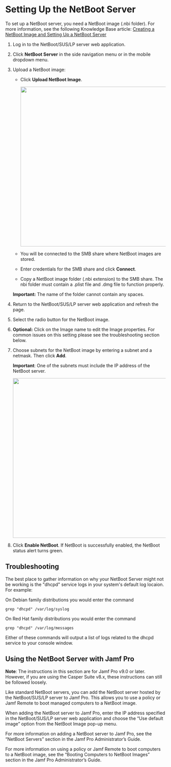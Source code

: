 # Setting Up the NetBoot ServerTo set up a NetBoot server, you need a NetBoot image (.nbi folder). For more information, see the following Knowledge Base article:[Creating a NetBoot Image and Setting Up a NetBoot Server](https://www.jamf.com/jamf-nation/articles/307/creating-a-netboot-image-and-setting-up-a-netboot-server)1. Log in to the NetBoot/SUS/LP server web application.2. Click **NetBoot Server** in the side navigation menu or in the mobile dropdown menu.3. Upload a NetBoot image:	* Click **Upload NetBoot Image**.		<img src="images/attachments/netboot.png" width="500">			* You will be connected to the SMB share where NetBoot images are stored.	* Enter credentials for the SMB share and click **Connect**.	* Copy a NetBoot image folder (.nbi extension) to the SMB share. The nbi folder must contain a .plist file and .dmg file to function properly.	**Important:** The name of the folder cannot contain any spaces.4. Return to the NetBoot/SUS/LP server web application and refresh the page.5. Select the radio button for the NetBoot image.6. **Optional:** Click on the Image name to edit the Image properties. For common issues on this setting please see the troubleshooting section below. 7. Choose subnets for the NetBoot image by entering a subnet and a netmask. Then click **Add**. 	**Important**: One of the subnets must include the IP address of the NetBoot server.		<img src="images/attachments/netboot_lower.png" width="500">8. Click **Enable NetBoot**. If NetBoot is successfully enabled, the NetBoot status alert turns green.## TroubleshootingThe best place to gather information on why your NetBoot Server might not be working is the "dhcpd" service logs in your system's default log locaion. For example:On Debian family distributions you would enter the command`grep "dhcpd" /var/log/syslog`On Red Hat family distributions you would enter the command`grep "dhcpd" /var/log/messages`Either of these commands will output a list of logs related to the dhcpd service to your console window.	## Using the NetBoot Server with Jamf Pro**Note**: The instructions in this section are for Jamf Pro v9.0 or later. However, if you are using the Casper Suite v8.x, these instructions can still be followed loosely.Like standard NetBoot servers, you can add the NetBoot server hosted by the NetBoot/SUS/LP server to Jamf Pro. This allows you to use a policy or Jamf Remote to boot managed computers to a NetBoot image.When adding the NetBoot server to Jamf Pro, enter the IP address specified in the NetBoot/SUS/LP server web application and choose the “Use default image” option from the NetBoot Image pop-up menu.For more information on adding a NetBoot server to Jamf Pro, see the “NetBoot Servers” section in the Jamf Pro Administrator’s Guide.For more information on using a policy or Jamf Remote to boot computers to a NetBoot image, see the “Booting Computers to NetBoot Images” section in the Jamf Pro Administrator’s Guide.